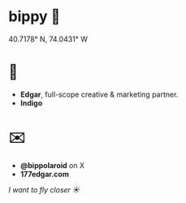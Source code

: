 # bippy 🚬
40.7178° N, 74.0431° W

# 🚀
- **Edgar**, full-scope creative & marketing partner.
- **Indigo**

# ✉️
- **@bippolaroid** on X
- **177edgar.com**

*I want to fly closer ☀️*


<!---
bippolaroid/bippolaroid is a ✨ special ✨ repository because its `README.md` (this file) appears on your GitHub profile.
You can click the Preview link to take a look at your changes.
--->
